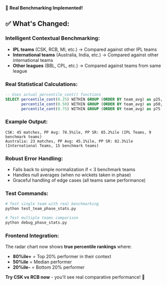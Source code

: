 🎯 **Real Benchmarking Implemented!**

## ✅ **What's Changed:**

### **Intelligent Contextual Benchmarking:**
- **IPL teams** (CSK, RCB, MI, etc.) → Compared against other IPL teams
- **International teams** (Australia, India, etc.) → Compared against other international teams
- **Other leagues** (BBL, CPL, etc.) → Compared against teams from same league

### **Real Statistical Calculations:**
```sql
-- Uses actual percentile_cont() functions
SELECT percentile_cont(0.25) WITHIN GROUP (ORDER BY team_avg) as p25,
       percentile_cont(0.50) WITHIN GROUP (ORDER BY team_avg) as p50,
       percentile_cont(0.75) WITHIN GROUP (ORDER BY team_avg) as p75
```

### **Example Output:**
```
CSK: 45 matches, PP Avg: 78.5%ile, PP SR: 65.2%ile (IPL Teams, 9 benchmark teams)
Australia: 23 matches, PP Avg: 45.1%ile, PP SR: 82.3%ile (International Teams, 15 benchmark teams)
```

### **Robust Error Handling:**
- Falls back to simple normalization if < 3 benchmark teams
- Handles null averages (when no wickets taken in phase)
- Graceful handling of edge cases (all teams same performance)

### **Test Commands:**
```bash
# Test single team with real benchmarking
python test_team_phase_stats.py

# Test multiple teams comparison  
python debug_phase_stats.py
```

### **Frontend Integration:**
The radar chart now shows **true percentile rankings** where:
- **80%ile+** = Top 20% performer in their context
- **50%ile** = Median performer 
- **20%ile-** = Bottom 20% performer

**Try CSK vs RCB now** - you'll see real comparative performance! 🏏